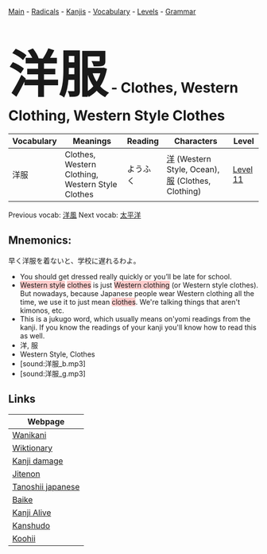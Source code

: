 <style> bigfont {font-size: 100px}</style>
[Main](../README.md) -
[Radicals](../radicals.md) -
[Kanjis](../kanjis.md) -
[Vocabulary](../vocabulary.md) -
[Levels](../levels.md) -
[Grammar](../grammar.md)
# <bigfont> 洋服</bigfont> - Clothes, Western Clothing, Western Style Clothes 

| Vocabulary | Meanings | Reading | Characters | Level |
| --- | --- | --- | --- | --- |
| 洋服 | Clothes, Western Clothing, Western Style Clothes | ようふく |  [洋](../kanjis/洋.md) (Western Style, Ocean), [服](../kanjis/服.md) (Clothes, Clothing) | [Level 11](../levels/wk_level11.md) |

Previous vocab: [洋風](洋風.md) Next vocab: [太平洋](太平洋.md) 

## Mnemonics:
早く洋服を着ないと、学校に遅れるわよ。
* You should get dressed really quickly or you’ll be late for school.
* <span style="background-color:#ffcccb"> Western style</span> <span style="background-color:#ffcccb"> clothes</span> is just <span style="background-color:#ffcccb"> Western clothing</span> (or Western style clothes). But nowadays, because Japanese people wear Western clothing all the time, we use it to just mean <span style="background-color:#ffcccb"> clothes</span>. We're talking things that aren't kimonos, etc.
* This is a jukugo word, which usually means on'yomi readings from the kanji. If you know the readings of your kanji you'll know how to read this as well.
* 洋, 服
* Western Style, Clothes
* [sound:洋服_b.mp3]
* [sound:洋服_g.mp3]


## Links 

| Webpage |
| --- |
| [Wanikani          ](https://www.wanikani.com/kanji/洋服) |
| [Wiktionary        ](https://en.wiktionary.org/wiki/洋服) |
| [Kanji damage      ](http://www.kanjidamage.com/kanji/search?utf8=✓&q=洋服) |
| [Jitenon           ](https://jitenon.com/kanji/洋服) |
| [Tanoshii japanese ](https://www.tanoshiijapanese.com/dictionary/kanji.cfm?k=洋服) |
| [Baike             ](https://baike.baidu.com/item/洋服) |
| [Kanji Alive       ](https://app.kanjialive.com/洋服) |
| [Kanshudo          ](https://www.kanshudo.com/searchmn?q=洋服) |
| [Koohii            ](https://kanji.koohii.com/study/kanji/洋服) |
